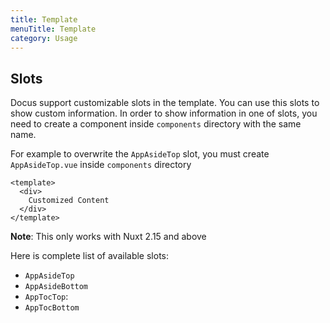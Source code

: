```yaml
---
title: Template
menuTitle: Template
category: Usage
---
```


## Slots

Docus support customizable slots in the template. You can use this slots to show custom information. In order to show information in one of slots, you need to create a component inside `components` directory with the same name.

For example to overwrite the `AppAsideTop` slot, you must create `AppAsideTop.vue` inside `components` directory

```vue{}[AppAsideTop.vue]
<template>
  <div>
    Customized Content
  </div>
</template>
```

<alert>

**Note**: This only works with Nuxt 2.15 and above

</alert>

Here is complete list of available slots:

- `AppAsideTop`
- `AppAsideBottom`
- `AppTocTop`: 
- `AppTocBottom`